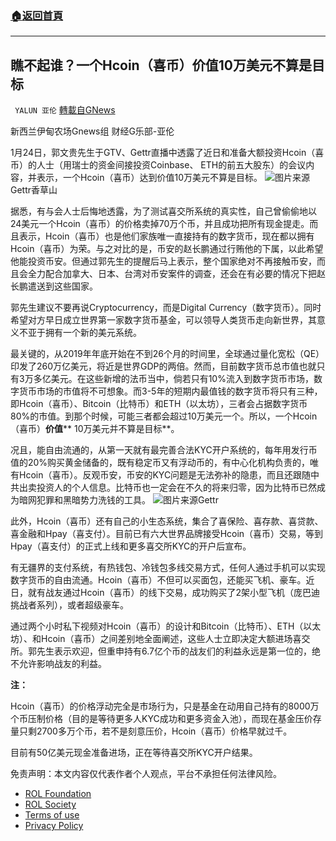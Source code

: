 ###  [:house:返回首頁](https://github.com/ourhimalayas/txt)
---


## 瞧不起谁？一个Hcoin（喜币）价值10万美元不算是目标
` YALUN 亚伦` [轉載自GNews](https://gnews.org/zh-hans/1905173/)

新西兰伊甸农场Gnews组 财经G乐部-亚伦

1月24日，郭文贵先生于GTV、Gettr直播中透露了近日和准备大额投资Hcoin（喜币）的人士（用瑞士的资金间接投资Coinbase、 ETH的前五大股东）的会议内容，并表示，一个Hcoin（喜币）达到价值10万美元不算是目标。
![](https://assets.gnews.org/wp-content/uploads/2022/01/abf83ee7ec7a8bc6af3932e51cdf1b42.jpg)图片来源Gettr香草山


据悉，有与会人士后悔地透露，为了测试喜交所系统的真实性，自己曾偷偷地以24美元一个Hcoin（喜币）的价格卖掉70万个币，并且成功把所有现金提走。而且表示，Hcoin（喜币）也是他们家族唯一直接持有的数字货币，现在都以拥有Hcoin（喜币）为荣。与之对比的是，币安的赵长鹏通过行贿他的下属，以此希望他能投资币安。但通过郭先生的提醒后马上表示，整个国家绝对不再接触币安，而且会全力配合加拿大、日本、台湾对币安案件的调查，还会在有必要的情况下把赵长鹏遣送到这些国家。

郭先生建议不要再说Cryptocurrency，而是Digital Currency（数字货币）。同时希望对方早日成立世界第一家数字货币基金，可以领导人类货币走向新世界，其意义不亚于拥有一个新的美元系统。

最关键的，从2019年年底开始在不到26个月的时间里，全球通过量化宽松（QE）印发了260万亿美元，将近是世界GDP的两倍。然而，目前数字货币总市值也就只有3万多亿美元。在这些新增的法币当中，倘若只有10%流入到数字货币市场，数字货币市场的市值将不可想象。而3-5年的短期内最值钱的数字货币将只有三种，即Hcoin（喜币）、Bitcoin（比特币）和ETH（以太坊），三者会占据数字货币80%的市值。到那个时候，可能三者都会超过10万美元一个。所以，一个Hcoin（喜币）**价值**** 10万美元并不算是目标**。

况且，能自由流通的，从第一天就有最完善合法KYC开户系统的，每年用发行币值的20%购买黄金储备的，既有稳定币又有浮动币的，有中心化机构负责的，唯有Hcoin（喜币）。反观币安，币安的KYC问题是无法弥补的隐患，而且还跟随中共出卖投资人的个人信息。比特币也一定会在不久的将来归零，因为比特币已然成为暗网犯罪和黑暗势力洗钱的工具。
![](https://assets.gnews.org/wp-content/uploads/2022/01/5ccaf1f2758ac13047ada648b7feddf1-1.jpg)图片来源Gettr


此外，Hcoin（喜币）还有自己的小生态系统，集合了喜保险、喜存款、喜贷款、喜金融和Hpay（喜支付）。目前已有六大世界品牌接受Hcoin（喜币）交易，等到Hpay（喜支付）的正式上线和更多喜交所KYC的开户后宣布。

有无疆界的支付系统，有热钱包、冷钱包多线交易方式，任何人通过手机可以实现数字货币的自由流通。Hcoin（喜币）不但可以买面包，还能买飞机、豪车。近日，就有战友通过Hcoin（喜币）的线下交易，成功购买了2架小型飞机（庞巴迪挑战者系列），或者超级豪车。

通过两个小时私下视频对Hcoin（喜币）的设计和Bitcoin（比特币）、ETH（以太坊）、和Hcoin（喜币）之间差别地全面阐述，这些人士立即决定大额进场喜交所。郭先生表示欢迎，但重申持有6.7亿个币的战友们的利益永远是第一位的，绝不允许影响战友的利益。

**注：**

Hcoin（喜币）的价格浮动完全是市场行为，只是基金在动用自己持有的8000万个币压制价格（目的是等待更多人KYC成功和更多资金入池），而现在基金压价存量只剩2700多万个币，若不是刻意压价，Hcoin（喜币）价格早就过千。

目前有50亿美元现金准备进场，正在等待喜交所KYC开户结果。

 

免责声明：本文内容仅代表作者个人观点，平台不承担任何法律风险。

- [ROL Foundation](https://rolfoundation.org/)
- [ROL Society](https://rolsociety.org/)
- [Terms of use](https://gnews.org/terms-of-use-3/)
- [Privacy Policy](https://gnews.org/privacy-policy/)
